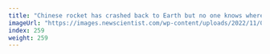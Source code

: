 ```yaml
---
title: "Chinese rocket has crashed back to Earth but no one knows where"
imageUrl: "https://images.newscientist.com/wp-content/uploads/2022/11/04110728/SEI_132200244.jpg?width=600"
index: 259
weight: 259
---
```

